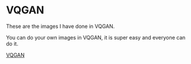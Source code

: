 # VQGAN

These are the images I have done in VQGAN.

You can do your own images in VQGAN, it is super easy and everyone can do it.

[VQGAN](https://colab.research.google.com/drive/1go6YwMFe5MX6XM9tv-cnQiSTU50N9EeT#scrollTo=ZdlpRFL8UAlW)